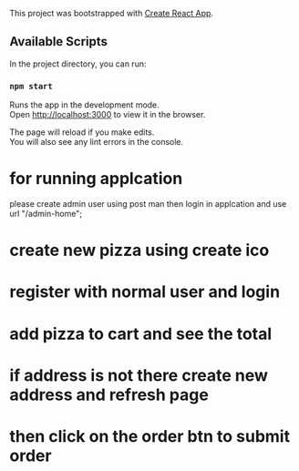 This project was bootstrapped with [Create React App](https://github.com/facebook/create-react-app).

## Available Scripts

In the project directory, you can run:

### `npm start`

Runs the app in the development mode.<br />
Open [http://localhost:3000](http://localhost:3000) to view it in the browser.

The page will reload if you make edits.<br />
You will also see any lint errors in the console.



# for running applcation

please create admin user using post man then login in applcation and use url "/admin-home";

# create new pizza using create ico

# register with normal user and login 

# add pizza to cart and see the total

# if address is not there create new address and refresh page

# then click on the order btn to submit order